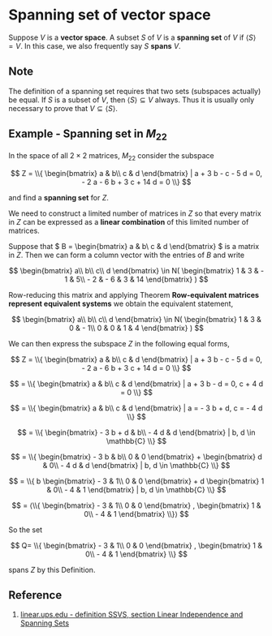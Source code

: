 # Spanning set of vector space

Suppose $V$ is a **vector space**. A subset $S$ of $V$ is a **spanning set** of $V$ if $⟨S⟩ = V$. In this case, we also frequently say $S$ **spans** $V$.

## Note

The definition of a spanning set requires that two sets (subspaces actually) be equal. If $S$ is a subset of $V$, then $⟨S⟩ \subseteq V$ always. Thus it is usually only necessary to prove that $V \subseteq ⟨S⟩$.

## Example - Spanning set in $M_{22}$

In the space of all $2 \times 2$ matrices, $M_{22}$ consider the subspace

$$
Z = \\{
    \begin{bmatrix}
        a & b\\
        c & d
    \end{bmatrix}
| a + 3 b - c - 5 d = 0, - 2 a - 6 b + 3 c + 14 d = 0
\\}
$$

and find a **spanning set** for $Z$.

We need to construct a limited number of matrices in $Z$ so that every matrix in $Z$ can be expressed as a **linear combination** of this limited number of matrices.

Suppose that
$
B = \begin{bmatrix}
    a & b\\
    c & d
\end{bmatrix}
$
is a matrix in $Z$. Then we can form a column vector with the entries of $B$ and write

$$
\begin{bmatrix}
    a\\
    b\\
    c\\
    d
\end{bmatrix}
\in
N(
\begin{bmatrix}
    1 & 3 & - 1 & 5\\
    - 2 & - 6 & 3 & 14
\end{bmatrix}
)
$$

Row-reducing this matrix and applying Theorem **Row-equivalent matrices represent equivalent systems** we obtain the equivalent statement,

$$
\begin{bmatrix}
    a\\
    b\\
    c\\
    d
\end{bmatrix}
\in
N(
\begin{bmatrix}
    1 & 3 & 0 & - 1\\
    0 & 0 & 1 & 4
\end{bmatrix}
)
$$

We can then express the subspace $Z$ in the following equal forms,

$$
Z = \\{
    \begin{bmatrix}
        a & b\\
        c & d
    \end{bmatrix}
| a + 3 b - c - 5 d = 0, - 2 a - 6 b + 3 c + 14 d = 0
\\}
$$

$$
= \\{
    \begin{bmatrix}
        a & b\\
        c & d
    \end{bmatrix}
| a + 3 b - d = 0, c + 4 d = 0
\\}
$$

$$
= \\{
    \begin{bmatrix}
        a & b\\
        c & d
    \end{bmatrix}
| a = - 3 b + d, c = - 4 d
\\}
$$

$$
= \\{
    \begin{bmatrix}
        - 3 b + d & b\\
        - 4 d & d
    \end{bmatrix}
| b, d \in \mathbb{C}
\\}
$$

$$
= \\{
    \begin{bmatrix}
        - 3 b & b\\
        0 & 0
    \end{bmatrix}
    +
    \begin{bmatrix}
        d & 0\\
        - 4 d & d
    \end{bmatrix}
| b, d \in \mathbb{C}
\\}
$$

$$
= \\{
    b
    \begin{bmatrix}
        - 3 & 1\\
        0 & 0
    \end{bmatrix}
    + d
    \begin{bmatrix}
        1 & 0\\
        - 4 & 1
    \end{bmatrix}
| b, d \in \mathbb{C}
\\}
$$

$$
= ⟨\\{
    \begin{bmatrix}
        - 3 & 1\\
        0 & 0
    \end{bmatrix}
    ,
    \begin{bmatrix}
        1 & 0\\
        - 4 & 1
    \end{bmatrix}
\\}⟩
$$

So the set

$$
Q= \\{
    \begin{bmatrix}
        - 3 & 1\\
        0 & 0
    \end{bmatrix}
    ,
    \begin{bmatrix}
        1 & 0\\
        - 4 & 1
    \end{bmatrix}
\\}
$$

spans $Z$ by this Definition.

## Reference

1. [linear.ups.edu - definition SSVS, section Linear Independence and Spanning Sets](http://linear.ups.edu/html/section-LISS.html)